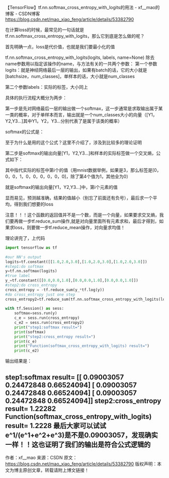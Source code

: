 【TensorFlow】tf.nn.softmax_cross_entropy_with_logits的用法 - xf__mao的博客 - CSDN博客 https://blog.csdn.net/mao_xiao_feng/article/details/53382790

在计算loss的时候，最常见的一句话就是tf.nn.softmax_cross_entropy_with_logits，那么它到底是怎么做的呢？

首先明确一点，loss是代价值，也就是我们要最小化的值

tf.nn.softmax_cross_entropy_with_logits(logits, labels, name=None)
除去name参数用以指定该操作的name，与方法有关的一共两个参数：
第一个参数logits：就是神经网络最后一层的输出，如果有batch的话，它的大小就是[batchsize，num_classes]，单样本的话，大小就是num_classes

第二个参数labels：实际的标签，大小同上



具体的执行流程大概分为两步：

第一步是先对网络最后一层的输出做一个softmax，这一步通常是求取输出属于某一类的概率，对于单样本而言，输出就是一个num_classes大小的向量（[Y1，Y2,Y3...]其中Y1，Y2，Y3...分别代表了是属于该类的概率）

softmax的公式是：

至于为什么是用的这个公式？这里不介绍了，涉及到比较多的理论证明



第二步是softmax的输出向量[Y1，Y2,Y3...]和样本的实际标签做一个交叉熵，公式如下：



其中指代实际的标签中第i个的值（用mnist数据举例，如果是3，那么标签是[0，0，0，1，0，0，0，0，0，0]，除了第4个值为1，其他全为0）

就是softmax的输出向量[Y1，Y2,Y3...]中，第i个元素的值

显而易见，预测越准确，结果的值越小（别忘了前面还有负号），最后求一个平均，得到我们想要的loss

注意！！！这个函数的返回值并不是一个数，而是一个向量，如果要求交叉熵，我们要再做一步tf.reduce_sum操作,就是对向量里面所有元素求和，最后才得到，如果求loss，则要做一步tf.reduce_mean操作，对向量求均值！



理论讲完了，上代码

```py
import tensorflow as tf
 
#our NN's output
logits=tf.constant([[1.0,2.0,3.0],[1.0,2.0,3.0],[1.0,2.0,3.0]])
#step1:do softmax
y=tf.nn.softmax(logits)
#true label
y_=tf.constant([[0.0,0.0,1.0],[0.0,0.0,1.0],[0.0,0.0,1.0]])
#step2:do cross_entropy
cross_entropy = -tf.reduce_sum(y_*tf.log(y))
#do cross_entropy just one step
cross_entropy2=tf.reduce_sum(tf.nn.softmax_cross_entropy_with_logits(logits, y_))#dont forget tf.reduce_sum()!!
 
with tf.Session() as sess:
    softmax=sess.run(y)
    c_e = sess.run(cross_entropy)
    c_e2 = sess.run(cross_entropy2)
    print("step1:softmax result=")
    print(softmax)
    print("step2:cross_entropy result=")
    print(c_e)
    print("Function(softmax_cross_entropy_with_logits) result=")
    print(c_e2)
```

输出结果是：

step1:softmax result=
[[ 0.09003057  0.24472848  0.66524094]
 [ 0.09003057  0.24472848  0.66524094]
 [ 0.09003057  0.24472848  0.66524094]]
step2:cross_entropy result=
1.22282
Function(softmax_cross_entropy_with_logits) result=
1.2228
最后大家可以试试e^1/(e^1+e^2+e^3)是不是0.09003057，发现确实一样！！这也证明了我们的输出是符合公式逻辑的
--------------------- 
作者：xf__mao 
来源：CSDN 
原文：https://blog.csdn.net/mao_xiao_feng/article/details/53382790 
版权声明：本文为博主原创文章，转载请附上博文链接！